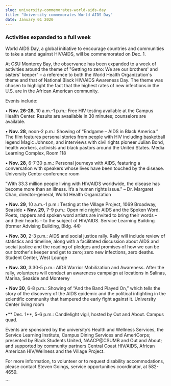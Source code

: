 ```yaml
---
slug: university-commemorates-world-aids-day
title: "University commemorates World AIDS Day"
date: January 01 2020
---
```


 
<h3>Activities expanded to a full week</h3>
<p>
  World AIDS Day, a global initiative to encourage countries and communities to
  take a stand against HIV/AIDS, will be commemorated on Dec. 1.
</p>
<p>
  At CSU Monterey Bay, the observance has been expanded to a week of activities
  around the theme of "Getting to zero: We are our brothers' and sisters'
  keeper" – a reference to both the World Health Organization's theme and that
  of National Black HIV/AIDS Awareness Day. The theme was chosen to highlight
  the fact that the highest rates of new infections in the U.S. are in the
  African American community.
</p>
<p>Events include:</p>
<p>
  • <strong>Nov. 26-28</strong>, 10 a.m.-1 p.m.: Free HIV testing available at
  the Campus Health Center. Results are avaailable in 30 minutes; counselors are
  available.
</p>
<p>
  • <strong>Nov. 28</strong>, noon-2 p.m.: Showing of “Endgame – AIDS in Black
  America.” The film features personal stories from people with HIV including
  basketball legend Magic Johnson, and interviews with civil rights pioneer
  Julian Bond, health workers, activists and black pastors around the United
  States. Media Learning Complex, Room 118
</p>
<p>
  • <strong>Nov. 28</strong>, 6-7:30 p.m.: Personal journeys with AIDS,
  featuring a conversation with speakers whose lives have been touched by the
  disease. University Center conference room
</p>
<p>
  "With 33.3 million people living with HIV/AIDS worldwide, the disease has
  become more than an illness. It’s a human rights issue." – Dr. Margaret Chan,
  director-general, World Health Organization
</p>
<p>
  • <strong>Nov. 29</strong>, 10 a.m.-1 p.m.: Testing at the Village Project,
  1069 Broadway, Seaside • <strong>Nov. 29</strong>, 7-9 p.m.: Open mic night:
  AIDS and the Spoken Word. Poets, rappers and spoken word artists are invited
  to bring their words – and their hearts – to the subject of HIV/AIDS. Service
  Learning Building (former Advising Building, Bldg. 44)
</p>
<p>
  • <strong>Nov. 30</strong>, 2-3 p.m.: AIDS and social justice rally. Rally
  will include review of statistics and timeline, along with a facilitated
  discussion about AIDS and social justice and the reading of pledges and
  promises of how we can be our brother's keeper and get to zero; zero new
  infections, zero deaths. Student Center, West Lounge
</p>
<p>
  • <strong>Nov. 30</strong>, 3:30-5 p.m.: AIDS Warrior Mobilization and
  Awareness. After the rally, volunteers will conduct an awareness campaign at
  locations in Salinas, Marina, Seaside and Monterey
</p>
<p>
  • <strong>Nov 30</strong>, 6-8 p.m.: Showing of “And the Band Played On,”
  which tells the story of the discovery of the AIDS epidemic and the political
  infighting in the scientific community that hampered the early fight against
  it. University Center living room
</p>
<p>
  •** Dec. 1**, 5-6 p.m.: Candlelight vigil, hosted by Out and About. Campus
  quad.
</p>
<p>
  Events are sponsored by the university’s Health and Wellness Services, the
  Service Learning Institute, Campus Dining Services and AmeriCorps; presented
  by Black Students United, NAACP@CSUMB and Out and About; and supported by
  community partners Central Coast HIV/AIDS, African American HIV/Wellness and
  the Village Project.
</p>
<p>
  For more information, to volunteer or to request disability accommodations,
  please contact Steven Goings, service opportunities coordinator, at 582-4659.
</p>
```
